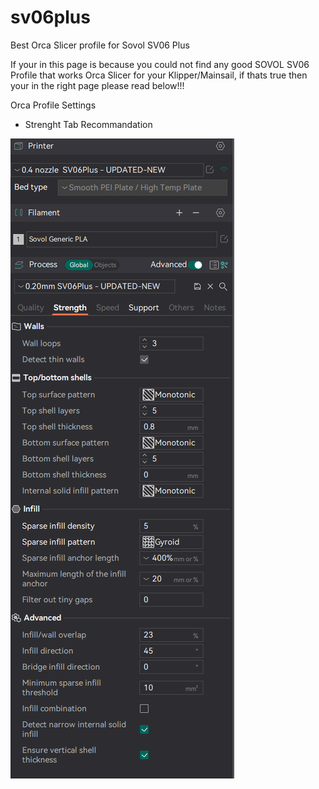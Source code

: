 # sv06plus

Best Orca Slicer profile for Sovol SV06 Plus 

If your in this page is because you could not find any good SOVOL SV06 Profile that works Orca Slicer for your Klipper/Mainsail, if thats true then your in the right page please read below!!!


Orca Profile Settings

- Strenght Tab Recommandation

<img src="./strength.png">

